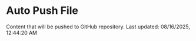 # Auto Push File

Content that will be pushed to GitHub repository.
Last updated: 08/16/2025, 12:44:20 AM
